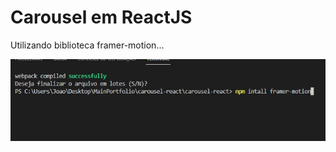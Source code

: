 # Carousel em ReactJS 

Utilizando biblioteca <bold>framer-motion</bold>...

<img src="./src/img/npm_install_framer-motion.jpg">